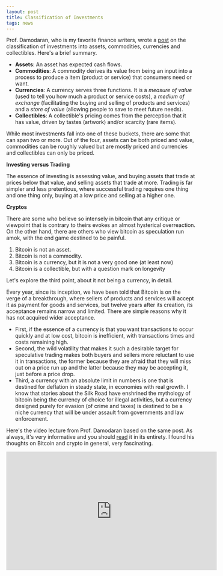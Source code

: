 ```yaml
---
layout: post
title: Classification of Investments
tags: news
---
```


Prof. Damodaran, who is my favorite finance writers, wrote a [post](http://aswathdamodaran.blogspot.com/2021/01/data-update-3-for-2021-currencies.html) on the classification of investments into assets, commodities, currencies and collectibles. Here's a brief summary. 

- **Assets**: An asset has expected cash flows. 
- **Commodities**: A commodity derives its value from being an input into a process to produce a item (product or service) that consumers need or want.
- **Currencies**: A currency serves three functions. It is a *measure of value* (used to tell you how much a product or service costs), a *medium of exchange* (facilitating the buying and selling of products and services) and a *store of value* (allowing people to save to meet future needs). 
- **Collectibles**: A collectible's pricing comes from the perception that it has value, driven by tastes (artwork) and/or scarcity (rare items). 

While most investments fall into one of these buckets, there are some that can span two or more. Out of the four, assets can be both priced and value, commodities can be roughly valued but are mostly priced and currencies and collectibles can only be priced.

**Investing versus Trading**

The essence of investing is assessing value, and buying assets that trade at prices below that value, and selling assets that trade at more. Trading is far simpler and less pretentious, where successful trading requires one thing and one thing only, buying at a low price and selling at a higher one. 

**Cryptos**

There are some who believe so intensely in bitcoin that any critique or viewpoint that is contrary to theirs evokes an almost hysterical overreaction. On the other hand, there are others who view bitcoin as speculation run amok, with the end game destined to be painful.

1. Bitcoin is not an asset. 
2. Bitcoin is not a commodity. 
3. Bitcoin is a currency, but it is not a very good one (at least now)
4. Bitcoin is a collectible, but with a question mark on longevity

Let's explore the third point, about it not being a currency, in detail.

Every year, since its inception, we have been told that Bitcoin is on the verge of a breakthrough, where sellers of products and services will accept it as payment for goods and services, but twelve years after its creation,  its acceptance remains narrow and limited. There are simple reasons why it has not acquired wider acceptance. 

- First, if the essence of a currency is that you want transactions to occur quickly and at low cost, bitcoin is inefficient, with transactions times and costs remaining high. 
- Second, the wild volatility that makes it such a desirable target for speculative trading makes both buyers and sellers more reluctant to use it in transactions, the former because they are afraid that they will miss out on a price run up and the latter because they may be accepting it, just before a price drop. 
- Third, a currency with an absolute limit in numbers is one that is destined for deflation in steady state, in economies with real growth. I know that stories about the Silk Road have enshrined the mythology of bitcoin being the currency of choice for illegal activities, but a currency designed purely for evasion (of crime and taxes) is destined to be a niche currency that will be under assault from governments and law enforcement.

Here's the video lecture from Prof. Damodaran based on the same post. As always, it's very informative and you should [read](http://aswathdamodaran.blogspot.com/2021/01/data-update-3-for-2021-currencies.html) it in its entirety. I found his thoughts on Bitcoin and crypto in general, very fascinating.

<div class="centered"><iframe width="560" height="315" src="https://www.youtube.com/embed/KjX-yKQEbuM" frameborder="0" allow="accelerometer; autoplay; clipboard-write; encrypted-media; gyroscope; picture-in-picture" allowfullscreen></iframe></div>



